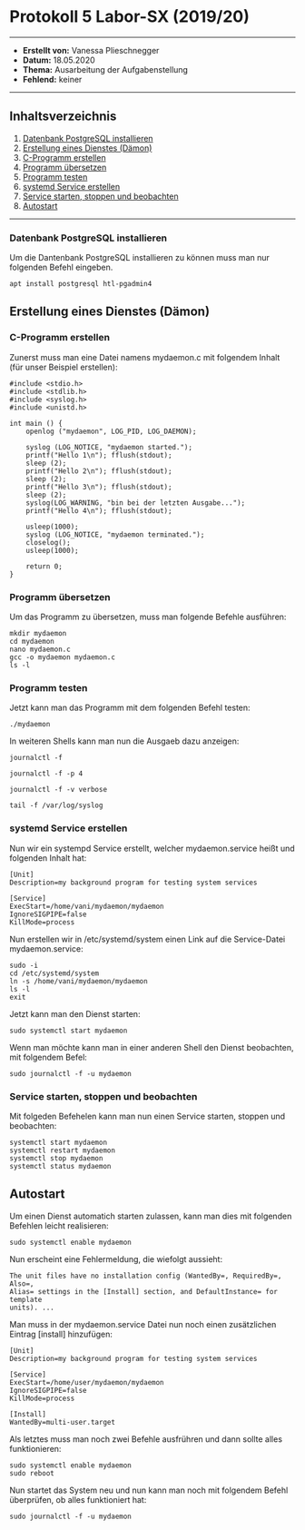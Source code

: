 # Protokoll 5 Labor-SX (2019/20)

------------------------------------------------

* **Erstellt von:** Vanessa Plieschnegger
* **Datum:** 18.05.2020
* **Thema:** Ausarbeitung der Aufgabenstellung
* **Fehlend:** keiner

------------------------------------------------

## Inhaltsverzeichnis
1. [Datenbank PostgreSQL installieren](#datenbank-postgresql-installieren)
2. [Erstellung eines Dienstes (Dämon)](#erstellung-eines-dienstes-(dämon))
3. [C-Programm erstellen](#c-programm-erstellen)
4. [Programm übersetzen](#programm-übersetzen)
5. [Programm testen](#programm-testen)
6. [systemd Service erstellen](#systemd-service-erstellen)
7. [Service starten, stoppen und beobachten](#service-starten,-stoppen-und-beobachten)
8. [Autostart](#autostart)

------------------------------------------------

### Datenbank PostgreSQL installieren
Um die Dantenbank PostgreSQL installieren zu können muss man nur folgenden Befehl eingeben.
```
apt install postgresql htl-pgadmin4
```

## Erstellung eines Dienstes (Dämon)
### C-Programm erstellen
Zunerst muss man eine Datei namens mydaemon.c mit folgendem Inhalt (für unser Beispiel erstellen):
```
#include <stdio.h>
#include <stdlib.h>
#include <syslog.h>
#include <unistd.h>

int main () {
    openlog ("mydaemon", LOG_PID, LOG_DAEMON);

    syslog (LOG_NOTICE, "mydaemon started.");
    printf("Hello 1\n"); fflush(stdout);
    sleep (2);
    printf("Hello 2\n"); fflush(stdout);
    sleep (2);
    printf("Hello 3\n"); fflush(stdout);
    sleep (2);
    syslog(LOG_WARNING, "bin bei der letzten Ausgabe...");
    printf("Hello 4\n"); fflush(stdout);

    usleep(1000);
    syslog (LOG_NOTICE, "mydaemon terminated.");
    closelog();
    usleep(1000);

    return 0;
}
```
### Programm übersetzen
Um das Programm zu übersetzen, muss man folgende Befehle ausführen:
```
mkdir mydaemon
cd mydaemon
nano mydaemon.c
gcc -o mydaemon mydaemon.c
ls -l
```
### Programm testen
Jetzt kann man das Programm mit dem folgenden Befehl testen:
```
./mydaemon 
```
In weiteren Shells kann man nun die Ausgaeb dazu anzeigen:
```
journalctl -f
```
```
journalctl -f -p 4
```
```
journalctl -f -v verbose
```
```
tail -f /var/log/syslog
```
### systemd Service erstellen
Nun wir ein systempd Service erstellt, welcher mydaemon.service heißt und folgenden Inhalt hat:
```
[Unit]
Description=my background program for testing system services

[Service]
ExecStart=/home/vani/mydaemon/mydaemon
IgnoreSIGPIPE=false
KillMode=process
```

Nun erstellen wir in /etc/systemd/system einen Link auf die Service-Datei mydaemon.service:
```
sudo -i
cd /etc/systemd/system
ln -s /home/vani/mydaemon/mydaemon
ls -l
exit
```
Jetzt kann man den Dienst starten:
```
sudo systemctl start mydaemon
```
Wenn man möchte kann man in einer anderen Shell den Dienst beobachten, mit folgendem Befel:
```
sudo journalctl -f -u mydaemon
```
### Service starten, stoppen und beobachten
Mit folgeden Befehelen kann man nun einen Service starten, stoppen und beobachten:
```
systemctl start mydaemon
systemctl restart mydaemon
systemctl stop mydaemon
systemctl status mydaemon
```
## Autostart
Um einen Dienst automatich starten zulassen, kann man dies mit folgenden Befehlen leicht realisieren:
```
sudo systemctl enable mydaemon
```
Nun erscheint eine Fehlermeldung, die wiefolgt aussieht:
```
The unit files have no installation config (WantedBy=, RequiredBy=, Also=,
Alias= settings in the [Install] section, and DefaultInstance= for template
units). ...
```
Man muss in der mydaemon.service Datei nun noch einen zusätzlichen Eintrag [install] hinzufügen:
```
[Unit]
Description=my background program for testing system services

[Service]
ExecStart=/home/user/mydaemon/mydaemon
IgnoreSIGPIPE=false
KillMode=process

[Install]
WantedBy=multi-user.target
```

Als letztes muss man noch zwei Befehle ausfrühren und dann sollte alles funktionieren:
```
sudo systemctl enable mydaemon
sudo reboot
```
Nun startet das System neu und nun kann man noch mit folgendem Befehl überprüfen, ob alles funktioniert hat:
```
sudo journalctl -f -u mydaemon
```
